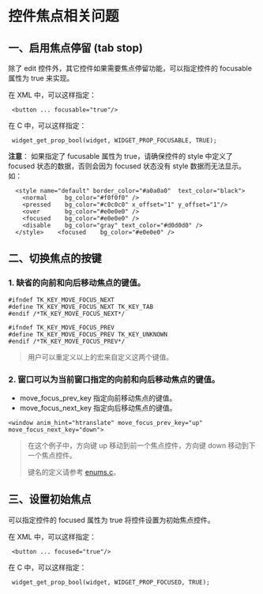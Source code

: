 # 控件焦点相关问题

## 一、启用焦点停留 (tab stop)

除了 edit 控件外，其它控件如果需要焦点停留功能，可以指定控件的 focusable 属性为 true 来实现。

在 XML 中，可以这样指定：

```
 <button ... focusable="true"/>
```

在 C 中，可以这样指定：

```
 widget_get_prop_bool(widget, WIDGET_PROP_FOCUSABLE, TRUE);
```

**注意**： 如果指定了 fucusable 属性为 true，请确保控件的 style 中定义了 focused 状态的数据，否则会因为 focused 状态没有 style 数据而无法显示。如：

```
  <style name="default" border_color="#a0a0a0"  text_color="black">
    <normal     bg_color="#f0f0f0" />
    <pressed    bg_color="#c0c0c0" x_offset="1" y_offset="1"/>
    <over       bg_color="#e0e0e0" />
    <focused    bg_color="#e0e0e0" />
    <disable    bg_color="gray" text_color="#d0d0d0" />
  </style>    <focused    bg_color="#e0e0e0" />
```

## 二、切换焦点的按键

### 1. 缺省的向前和向后移动焦点的键值。

```
#ifndef TK_KEY_MOVE_FOCUS_NEXT
#define TK_KEY_MOVE_FOCUS_NEXT TK_KEY_TAB
#endif /*TK_KEY_MOVE_FOCUS_NEXT*/

#ifndef TK_KEY_MOVE_FOCUS_PREV
#define TK_KEY_MOVE_FOCUS_PREV TK_KEY_UNKNOWN
#endif /*TK_KEY_MOVE_FOCUS_PREV*/
```

> 用户可以重定义以上的宏来自定义这两个键值。

### 2. 窗口可以为当前窗口指定的向前和向后移动焦点的键值。

* move\_focus\_prev\_key 指定向前移动焦点的键值。 
* move\_focus\_next\_key 指定向后移动焦点的键值。

```
<window anim_hint="htranslate" move_focus_prev_key="up" move_focus_next_key="down">
```

> 在这个例子中，方向键 up 移动到前一个焦点控件，方向键 down 移动到下一个焦点控件。
> 
> 键名的定义请参考 [enums.c](https://github.com/zlgopen/awtk/blob/master/src/base/enums.c#L99)。

## 三、设置初始焦点

可以指定控件的 focused 属性为 true 将控件设置为初始焦点控件。

在 XML 中，可以这样指定：

```
 <button ... focused="true"/>
```

在 C 中，可以这样指定：

```
 widget_get_prop_bool(widget, WIDGET_PROP_FOCUSED, TRUE);
```
